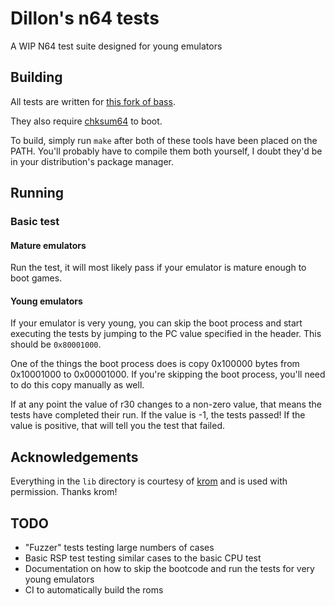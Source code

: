 # Dillon's n64 tests
A WIP N64 test suite designed for young emulators

## Building
All tests are written for [this fork of bass](https://github.com/ARM9/bass).

They also require [chksum64](https://github.com/DragonMinded/libdragon/blob/trunk/tools/chksum64.c) to boot.

To build, simply run `make` after both of these tools have been placed on the PATH. You'll probably have to compile them both yourself, I doubt they'd be in your distribution's package manager.

## Running
### Basic test
#### Mature emulators
Run the test, it will most likely pass if your emulator is mature enough to boot games.

#### Young emulators
If your emulator is very young, you can skip the boot process and start executing the tests by jumping to the PC value specified in the header. This should be `0x80001000`.

One of the things the boot process does is copy 0x100000 bytes from 0x10001000 to 0x00001000. If you're skipping the boot process, you'll need to do this copy manually as well.

If at any point the value of r30 changes to a non-zero value, that means the tests have completed their run. If the value is -1, the tests passed! If the value is positive, that will tell you the test that failed.

## Acknowledgements
Everything in the `lib` directory is courtesy of [krom](https://github.com/PeterLemon/N64) and is used with permission. Thanks krom!

## TODO
- "Fuzzer" tests testing large numbers of cases
- Basic RSP test testing similar cases to the basic CPU test
- Documentation on how to skip the bootcode and run the tests for very young emulators
- CI to automatically build the roms
